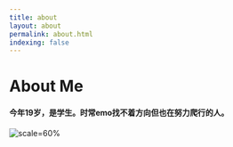 ```yaml
---
title: about
layout: about
permalink: about.html
indexing: false
---
```


# About Me

#### 今年19岁，是学生。时常emo找不着方向但也在努力爬行的人。

![scale=60%](/images/head/head_.png)
